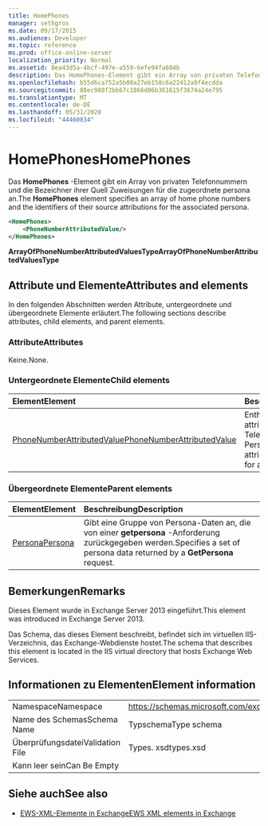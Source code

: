 ```yaml
---
title: HomePhones
manager: sethgros
ms.date: 09/17/2015
ms.audience: Developer
ms.topic: reference
ms.prod: office-online-server
localization_priority: Normal
ms.assetid: 8ea43d5a-4bcf-497e-a559-6efe94fa604b
description: Das HomePhones-Element gibt ein Array von privaten Telefonnummern und die Bezeichner ihrer Quell Zuweisungen für die zugeordnete persona an.
ms.openlocfilehash: b55d6ca752a5b00a27eb158c6a22412a9f4ecdda
ms.sourcegitcommit: 88ec988f2bb67c1866d06b361615f3674a24e795
ms.translationtype: MT
ms.contentlocale: de-DE
ms.lasthandoff: 05/31/2020
ms.locfileid: "44460834"
---
```

# <a name="homephones"></a><span data-ttu-id="41da5-103">HomePhones</span><span class="sxs-lookup"><span data-stu-id="41da5-103">HomePhones</span></span>

<span data-ttu-id="41da5-104">Das **HomePhones** -Element gibt ein Array von privaten Telefonnummern und die Bezeichner ihrer Quell Zuweisungen für die zugeordnete persona an.</span><span class="sxs-lookup"><span data-stu-id="41da5-104">The **HomePhones** element specifies an array of home phone numbers and the identifiers of their source attributions for the associated persona.</span></span> 
  
```XML
<HomePhones>
    <PhoneNumberAttributedValue/>
</HomePhones>
```

 <span data-ttu-id="41da5-105">**ArrayOfPhoneNumberAttributedValuesType**</span><span class="sxs-lookup"><span data-stu-id="41da5-105">**ArrayOfPhoneNumberAttributedValuesType**</span></span>
## <a name="attributes-and-elements"></a><span data-ttu-id="41da5-106">Attribute und Elemente</span><span class="sxs-lookup"><span data-stu-id="41da5-106">Attributes and elements</span></span>

<span data-ttu-id="41da5-107">In den folgenden Abschnitten werden Attribute, untergeordnete und übergeordnete Elemente erläutert.</span><span class="sxs-lookup"><span data-stu-id="41da5-107">The following sections describe attributes, child elements, and parent elements.</span></span>
  
### <a name="attributes"></a><span data-ttu-id="41da5-108">Attribute</span><span class="sxs-lookup"><span data-stu-id="41da5-108">Attributes</span></span>

<span data-ttu-id="41da5-109">Keine.</span><span class="sxs-lookup"><span data-stu-id="41da5-109">None.</span></span>
  
### <a name="child-elements"></a><span data-ttu-id="41da5-110">Untergeordnete Elemente</span><span class="sxs-lookup"><span data-stu-id="41da5-110">Child elements</span></span>

|<span data-ttu-id="41da5-111">**Element**</span><span class="sxs-lookup"><span data-stu-id="41da5-111">**Element**</span></span>|<span data-ttu-id="41da5-112">**Beschreibung**</span><span class="sxs-lookup"><span data-stu-id="41da5-112">**Description**</span></span>|
|:-----|:-----|
|[<span data-ttu-id="41da5-113">PhoneNumberAttributedValue</span><span class="sxs-lookup"><span data-stu-id="41da5-113">PhoneNumberAttributedValue</span></span>](phonenumberattributedvalue.md) <br/> |<span data-ttu-id="41da5-114">Enthält eine einzelne attributierte Telefonnummer für eine Person.</span><span class="sxs-lookup"><span data-stu-id="41da5-114">Contains a single attributed phone number for a persona.</span></span>  <br/> |
   
### <a name="parent-elements"></a><span data-ttu-id="41da5-115">Übergeordnete Elemente</span><span class="sxs-lookup"><span data-stu-id="41da5-115">Parent elements</span></span>

|<span data-ttu-id="41da5-116">**Element**</span><span class="sxs-lookup"><span data-stu-id="41da5-116">**Element**</span></span>|<span data-ttu-id="41da5-117">**Beschreibung**</span><span class="sxs-lookup"><span data-stu-id="41da5-117">**Description**</span></span>|
|:-----|:-----|
|[<span data-ttu-id="41da5-118">Persona</span><span class="sxs-lookup"><span data-stu-id="41da5-118">Persona</span></span>](persona.md) <br/> |<span data-ttu-id="41da5-119">Gibt eine Gruppe von Persona-Daten an, die von einer **getpersona** -Anforderung zurückgegeben werden.</span><span class="sxs-lookup"><span data-stu-id="41da5-119">Specifies a set of persona data returned by a **GetPersona** request.</span></span>  <br/> |
   
## <a name="remarks"></a><span data-ttu-id="41da5-120">Bemerkungen</span><span class="sxs-lookup"><span data-stu-id="41da5-120">Remarks</span></span>

<span data-ttu-id="41da5-121">Dieses Element wurde in Exchange Server 2013 eingeführt.</span><span class="sxs-lookup"><span data-stu-id="41da5-121">This element was introduced in Exchange Server 2013.</span></span>
  
<span data-ttu-id="41da5-122">Das Schema, das dieses Element beschreibt, befindet sich im virtuellen IIS-Verzeichnis, das Exchange-Webdienste hostet.</span><span class="sxs-lookup"><span data-stu-id="41da5-122">The schema that describes this element is located in the IIS virtual directory that hosts Exchange Web Services.</span></span>
  
## <a name="element-information"></a><span data-ttu-id="41da5-123">Informationen zu Elementen</span><span class="sxs-lookup"><span data-stu-id="41da5-123">Element information</span></span>

|||
|:-----|:-----|
|<span data-ttu-id="41da5-124">Namespace</span><span class="sxs-lookup"><span data-stu-id="41da5-124">Namespace</span></span>  <br/> |https://schemas.microsoft.com/exchange/services/2006/types  <br/> |
|<span data-ttu-id="41da5-125">Name des Schemas</span><span class="sxs-lookup"><span data-stu-id="41da5-125">Schema Name</span></span>  <br/> |<span data-ttu-id="41da5-126">Typschema</span><span class="sxs-lookup"><span data-stu-id="41da5-126">Type schema</span></span>  <br/> |
|<span data-ttu-id="41da5-127">Überprüfungsdatei</span><span class="sxs-lookup"><span data-stu-id="41da5-127">Validation File</span></span>  <br/> |<span data-ttu-id="41da5-128">Types. xsd</span><span class="sxs-lookup"><span data-stu-id="41da5-128">types.xsd</span></span>  <br/> |
|<span data-ttu-id="41da5-129">Kann leer sein</span><span class="sxs-lookup"><span data-stu-id="41da5-129">Can Be Empty</span></span>  <br/> ||
   
## <a name="see-also"></a><span data-ttu-id="41da5-130">Siehe auch</span><span class="sxs-lookup"><span data-stu-id="41da5-130">See also</span></span>



- [<span data-ttu-id="41da5-131">EWS-XML-Elemente in Exchange</span><span class="sxs-lookup"><span data-stu-id="41da5-131">EWS XML elements in Exchange</span></span>](ews-xml-elements-in-exchange.md)

